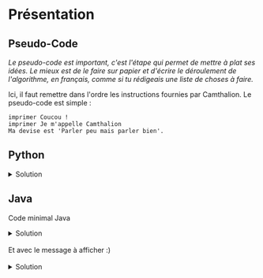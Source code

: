 # Présentation

## Pseudo-Code

_Le pseudo-code est important, c'est l'étape qui permet de mettre à plat ses idées. Le mieux est de le faire sur papier et d'écrire le déroulement de l'algorithme, en français, comme si tu rédigeais une liste de choses à faire._

Ici, il faut remettre dans l'ordre les instructions fournies par Camthalion. Le pseudo-code est simple :

```
imprimer Coucou !
imprimer Je m'appelle Camthalion
Ma devise est 'Parler peu mais parler bien'.
```

## Python

<details>
  <summary>Solution</summary>

```Python
print("Coucou !")
print("Je m'appelle Camthalion")
print("Ma devise est 'Parler peu mais parler bien'.")
```

</details>

## Java

Code minimal Java

<details>
  <summary>Solution</summary>

```Java
  class Main {
    public static void main(String[] args) {
      // ton code ici
    }
  }
```

</details>

</br>
Et avec le message à afficher :)
</br>
</br>

<details>
  <summary>Solution</summary>


```Java
class Main {
   public static void main(String[] args) {
      System.out.println("Coucou !");
      System.out.println("Je m'appelle Camthalion");
      System.out.println("Ma devise est 'Parler peu mais parler bien'.");
   }
}
```

</details>
